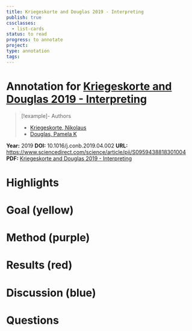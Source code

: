 ```yaml
---
title: Kriegeskorte and Douglas 2019 - Interpreting
publish: true
cssclasses:
  - list-cards
status: to read
progress: to annotate
project:
type: annotation
tags:
---
```

# Annotation for [Kriegeskorte and Douglas 2019 - Interpreting](Papers/References/Kriegeskorte%20and%20Douglas%202019%20-%20Interpreting)

> [!example]- Authors
> - [Kriegeskorte, Nikolaus](Kriegeskorte%2C%20Nikolaus)
> - [Douglas, Pamela K](Douglas%2C%20Pamela%20K)

**Year:** 2019
**DOI:** 10.1016/j.conb.2019.04.002
**URL:** https://www.sciencedirect.com/science/article/pii/S0959438818301004
**PDF:** [Kriegeskorte and Douglas 2019 - Interpreting](Papers/PDFs/Kriegeskorte%20and%20Douglas%202019%20-%20Interpreting%20encoding%20and%20decoding%20models.pdf)

# Highlights


# Goal (yellow)


# Method (purple)


# Results (red)


# Discussion (blue)


# Questions

